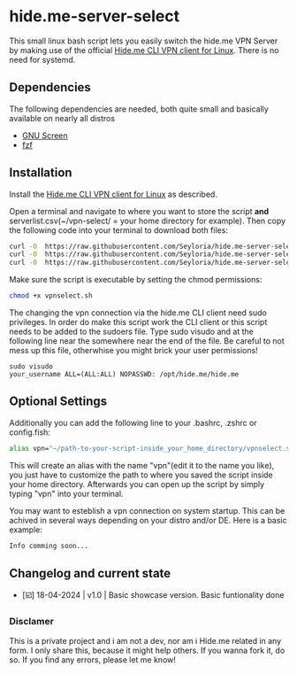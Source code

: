 # hide.me-server-select

This small linux bash script lets you easily switch the hide.me VPN Server by making use of the official [Hide.me CLI VPN client for Linux](https://github.com/eventure/hide.client.linux).
There is no need for systemd.

## Dependencies
The following dependencies are needed, both quite small and basically available on nearly all distros
- [GNU Screen](https://www.gnu.org/software/screen/)
- [fzf](https://github.com/junegunn/fzf)

## Installation
Install the [Hide.me CLI VPN client for Linux](https://github.com/eventure/hide.client.linux) as described.


Open a terminal and navigate to where you want to store the script **and** serverlist.csv(~/vpn-select/ =  your home directory for example).
Then copy the following code into your terminal to download both files:

```sh
curl -O  https://raw.githubusercontent.com/Seyloria/hide.me-server-select/main/vpnselect.sh
curl -O  https://raw.githubusercontent.com/Seyloria/hide.me-server-select/main/vpnselect-autostart.sh
curl -O  https://raw.githubusercontent.com/Seyloria/hide.me-server-select/main/serverlist.csv
```

Make sure the script is executable by setting the chmod permissions:
```sh
chmod +x vpnselect.sh
```


The changing the vpn connection via the hide.me CLI client need sudo privileges.
In order do make this script work the CLI client or this script needs to be added to the sudoers file.
Type sudo visudo and at the following line near the somewhere near the end of the file.
Be careful to not mess up this file, otherwhise you might brick your user permissions!
```
sudo visudo
your_username ALL=(ALL:ALL) NOPASSWD: /opt/hide.me/hide.me
```


## Optional Settings
Additionally you can add the following line to your .bashrc, .zshrc or config.fish:
```sh
alias vpn="~/path-to-your-script-inside_your_home_directory/vpnselect.sh"
```
This will create an alias with the name "vpn"(edit it to the name you like), you just have to customize the path to where you saved the script inside your home directory.
Afterwards you can open up the script by simply typing "vpn" into your terminal.


You may want to esteblish a vpn connection on system startup.
This can be achived in several ways depending on your distro and/or DE.
Here is a basic example:
```sh
Info comming soon...
```

## Changelog and current state

- [☑️] 18-04-2024 | v1.0 | Basic showcase version. Basic funtionality done

### Disclamer

This is a private project and i am not a dev, nor am i Hide.me related in any form.
I only share this, because it might help others. If you wanna fork it, do so.
If you find any errors, please let me know!
